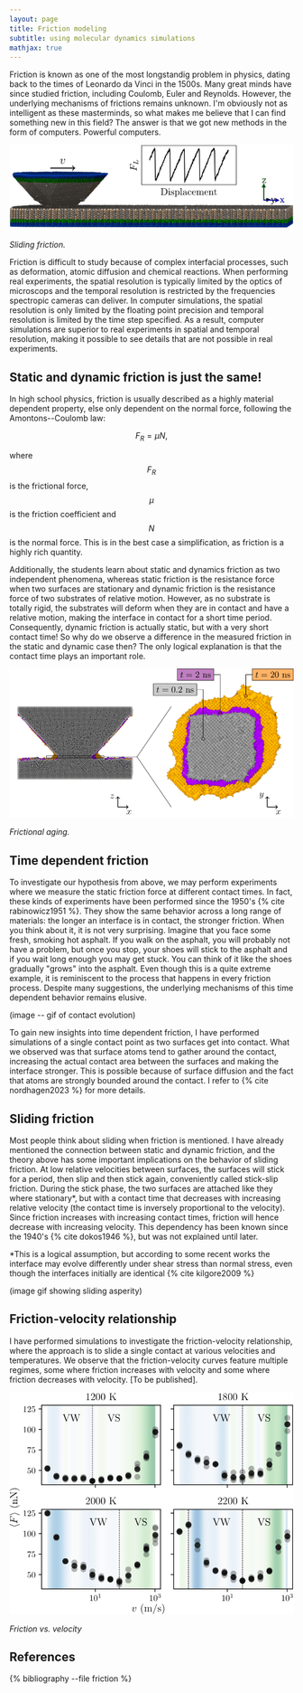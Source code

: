 ```yaml
---
layout: page
title: Friction modeling
subtitle: using molecular dynamics simulations
mathjax: true
---
```


Friction is known as one of the most longstandig problem in physics, dating back to the times of Leonardo da Vinci in the 1500s. Many great minds have since studied friction, including Coulomb, Euler and Reynolds. However, the underlying mechanisms of frictions remains unknown. I'm obviously not as intelligent as these masterminds, so what makes me believe that I can find something new in this field? The answer is that we got new methods in the form of computers. Powerful computers.

<img src="/assets/img/friction/paper2_fig1.png" alt="Sliding friction" class="img-responsive-center">
<p><em>Sliding friction.</em></p>

Friction is difficult to study because of complex interfacial processes, such as deformation, atomic diffusion and chemical reactions. When performing real experiments, the spatial resolution is typically limited by the optics of microscops and the temporal resolution is restricted by the frequencies spectropic cameras can deliver. In computer simulations, the spatial resolution is only limited by the floating point precision and temporal resolution is limited by the time step specified. As a result, computer simulations are superior to real experiments in spatial and temporal resolution, making it possible to see details that are not possible in real experiments.

## Static and dynamic friction is just the same!
In high school physics, friction is usually described as a highly material dependent property, else only dependent on the normal force, following the Amontons--Coulomb law:

$$
F_R=\mu N,
$$

where $$F_R$$ is the frictional force, $$\mu$$ is the friction coefficient and $$N$$ is the normal force. This is in the best case a simplification, as friction is a highly rich quantity.

Additionally, the students learn about static and dynamics friction as two independent phenomena, whereas static friction is the resistance force when two surfaces are stationary and dynamic friction is the resistance force of two substrates of relative motion. However, as no substrate is totally rigid, the substrates will deform when they are in contact and have a relative motion, making the interface in contact for a short time period. Consequently, dynamic friction is actually static, but with a very short contact time! So why do we observe a difference in the measured friction in the static and dynamic case then? The only logical explanation is that the contact time plays an important role.

<img src="/assets/img/friction/fig0.png" alt="Frictional aging" class="img-responsive-center">
<p><em>Frictional aging.</em></p>

## Time dependent friction
To investigate our hypothesis from above, we may perform experiments where we measure the static friction force at different contact times. In fact, these kinds of experiments have been performed since the 1950's {% cite rabinowicz1951 %}. They show the same behavior across a long range of materials: the longer an interface is in contact, the stronger friction. When you think about it, it is not very surprising. Imagine that you face some fresh, smoking hot asphalt. If you walk on the asphalt, you will probably not have a problem, but once you stop, your shoes will stick to the asphalt and if you wait long enough you may get stuck. You can think of it like the shoes gradually "grows" into the asphalt. Even though this is a quite extreme example, it is reminiscent to the process that happens in every friction process. Despite many suggestions, the underlying mechanisms of this time dependent behavior remains elusive. 

(image -- gif of contact evolution)

To gain new insights into time dependent friction, I have performed simulations of a single contact point as two surfaces get into contact. What we observed was that surface atoms tend to gather around the contact, increasing the actual contact area between the surfaces and making the interface stronger. This is possible because of surface diffusion and the fact that atoms are strongly bounded around the contact. I refer to {% cite nordhagen2023 %} for more details.

## Sliding friction
Most people think about sliding when friction is mentioned. I have already mentioned the connection between static and dynamic friction, and the theory above has some important implications on the behavior of sliding friction. At low relative velocities between surfaces, the surfaces will stick for a period, then slip and then stick again, conveniently called stick-slip friction. During the stick phase, the two surfaces are attached like they where stationary*, but with a contact time that decreases with increasing relative velocity (the contact time is inversely proportional to the velocity). Since friction increases with increasing contact times, friction will hence decrease with increasing velocity. This dependency has been known since the 1940's {% cite dokos1946 %}, but was not explained until later.

*This is a logical assumption, but according to some recent works the interface may evolve differently under shear stress than normal stress, even though the interfaces initially are identical {% cite kilgore2009 %}

(image gif showing sliding asperity)

## Friction-velocity relationship
I have performed simulations to investigate the friction-velocity relationship, where the approach is to slide a single contact at various velocities and temperatures. We observe that the friction-velocity curves feature multiple regimes, some where friction increases with velocity and some where friction decreases with velocity. [To be published].

<img src="/assets/img/friction/paper2_fig2.png" alt="Relationship" class="img-responsive-center">
<p><em>Friction vs. velocity</em></p>

## References
{% bibliography --file friction %}
